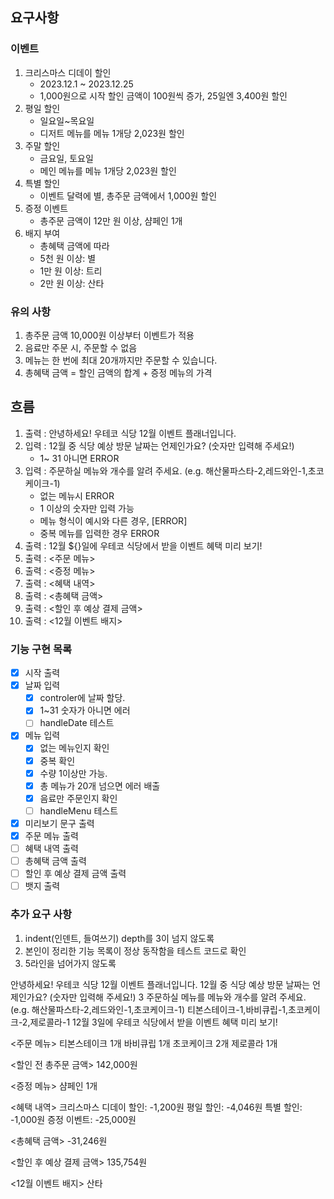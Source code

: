 ## 요구사항

### 이벤트

1. 크리스마스 디데이 할인
   - 2023.12.1 ~ 2023.12.25
   - 1,000원으로 시작 할인 금액이 100원씩 증가, 25일엔 3,400원 할인
2. 평일 할인
   - 일요일~목요일
   - 디저트 메뉴를 메뉴 1개당 2,023원 할인
3. 주말 할인
   - 금요일, 토요일
   - 메인 메뉴를 메뉴 1개당 2,023원 할인
4. 특별 할인
   - 이벤트 달력에 별, 총주문 금액에서 1,000원 할인
5. 증정 이벤트
   - 총주문 금액이 12만 원 이상, 샴페인 1개
6. 배지 부여
   - 총혜택 금액에 따라
   - 5천 원 이상: 별
   - 1만 원 이상: 트리
   - 2만 원 이상: 산타

### 유의 사항

1. 총주문 금액 10,000원 이상부터 이벤트가 적용
2. 음료만 주문 시, 주문할 수 없음
3. 메뉴는 한 번에 최대 20개까지만 주문할 수 있습니다.
4. 총혜택 금액 = 할인 금액의 합계 + 증정 메뉴의 가격

## 흐름

1. 출력 : 안녕하세요! 우테코 식당 12월 이벤트 플래너입니다.
2. 입력 : 12월 중 식당 예상 방문 날짜는 언제인가요? (숫자만 입력해 주세요!)
   - 1~ 31 아니면 ERROR
3. 입력 : 주문하실 메뉴와 개수를 알려 주세요. (e.g. 해산물파스타-2,레드와인-1,초코케이크-1)
   - 없는 메뉴시 ERROR
   - 1 이상의 숫자만 입력 가능
   - 메뉴 형식이 예시와 다른 경우, [ERROR]
   - 중복 메뉴를 입력한 경우 ERROR
4. 출력 : 12월 ${}일에 우테코 식당에서 받을 이벤트 혜택 미리 보기!
5. 출력 : <주문 메뉴>
6. 출력 : <증정 메뉴>
7. 출력 : <혜택 내역>
8. 출력 : <총혜택 금액>
9. 출력 : <할인 후 예상 결제 금액>
10. 출력 : <12월 이벤트 배지>

### 기능 구현 목록

- [x] 시작 출력
- [x] 날짜 입력
  - [x] controler에 날짜 할당.
  - [x] 1~31 숫자가 아니면 에러
  - [ ] handleDate 테스트
- [x] 메뉴 입력
  - [x] 없는 메뉴인지 확인
  - [x] 중복 확인
  - [x] 수량 1이상만 가능.
  - [x] 총 메뉴가 20개 넘으면 에러 배출
  - [x] 음료만 주문인지 확인
  - [ ] handleMenu 테스트
- [x] 미리보기 문구 출력
- [x] 주문 메뉴 출력
- [ ] 혜택 내역 출력
- [ ] 총혜택 금액 출력
- [ ] 할인 후 예상 결제 금액 출력
- [ ] 뱃지 출력

### 추가 요구 사항

1. indent(인덴트, 들여쓰기) depth를 3이 넘지 않도록
2. 본인이 정리한 기능 목록이 정상 동작함을 테스트 코드로 확인
3. 5라인을 넘어가지 않도록

안녕하세요! 우테코 식당 12월 이벤트 플래너입니다.
12월 중 식당 예상 방문 날짜는 언제인가요? (숫자만 입력해 주세요!)
3
주문하실 메뉴를 메뉴와 개수를 알려 주세요. (e.g. 해산물파스타-2,레드와인-1,초코케이크-1)
티본스테이크-1,바비큐립-1,초코케이크-2,제로콜라-1
12월 3일에 우테코 식당에서 받을 이벤트 혜택 미리 보기!

<주문 메뉴>
티본스테이크 1개
바비큐립 1개
초코케이크 2개
제로콜라 1개

<할인 전 총주문 금액>
142,000원

<증정 메뉴>
샴페인 1개

<혜택 내역>
크리스마스 디데이 할인: -1,200원
평일 할인: -4,046원
특별 할인: -1,000원
증정 이벤트: -25,000원

<총혜택 금액>
-31,246원

<할인 후 예상 결제 금액>
135,754원

<12월 이벤트 배지>
산타

